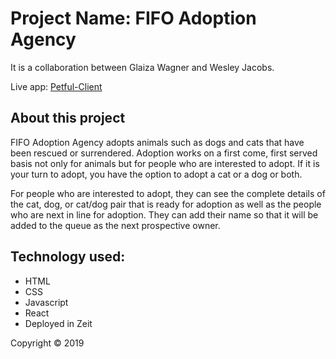 # Project Name: FIFO Adoption Agency

It is a collaboration between Glaiza Wagner and Wesley Jacobs.

Live app: [Petful-Client](...todo...)

## About this project

FIFO Adoption Agency adopts animals such as dogs and cats that have been rescued or surrendered. Adoption works on a first come, first served basis not only for animals but for people who are interested to adopt. If it is your turn to adopt, you have the option to adopt a cat or a dog or both. 

For people who are interested to adopt, they can see the complete details of the cat, dog, or cat/dog pair that is ready for adoption as well as the people who are next in line for adoption. They can add their name so that it will be added to the queue as the next prospective owner.

## Technology used:
- HTML
- CSS
- Javascript
- React
- Deployed in Zeit

Copyright © 2019